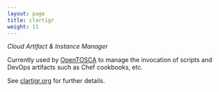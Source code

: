 ```yaml
---
layout: page
title: clartigr
weight: 11
---
```


*Cloud Artifact & Instance Manager*

Currently used by [OpenTOSCA](http://opentosca.org) to manage the invocation of scripts and DevOps artifacts such as Chef cookbooks, etc.

See [clartigr.org](http://clartigr.org) for further details.
